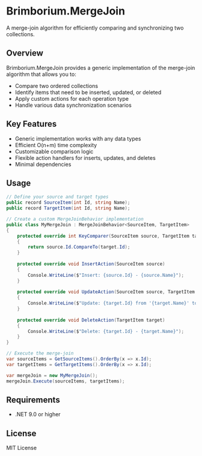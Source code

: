 # Brimborium.MergeJoin

A merge-join algorithm for efficiently comparing and synchronizing two collections.

## Overview

Brimborium.MergeJoin provides a generic implementation of the merge-join algorithm that allows you to:

- Compare two ordered collections
- Identify items that need to be inserted, updated, or deleted
- Apply custom actions for each operation type
- Handle various data synchronization scenarios

## Key Features

- Generic implementation works with any data types
- Efficient O(n+m) time complexity
- Customizable comparison logic
- Flexible action handlers for inserts, updates, and deletes
- Minimal dependencies

## Usage

```csharp
// Define your source and target types
public record SourceItem(int Id, string Name);
public record TargetItem(int Id, string Name);

// Create a custom MergeJoinBehavior implementation
public class MyMergeJoin : MergeJoinBehavior<SourceItem, TargetItem> 
{
    protected override int KeyComparer(SourceItem source, TargetItem target) 
    {
        return source.Id.CompareTo(target.Id);
    }
    
    protected override void InsertAction(SourceItem source) 
    {
        Console.WriteLine($"Insert: {source.Id} - {source.Name}");
    }
    
    protected override void UpdateAction(SourceItem source, TargetItem target) 
    {
        Console.WriteLine($"Update: {target.Id} from '{target.Name}' to '{source.Name}'");
    }
    
    protected override void DeleteAction(TargetItem target) 
    {
        Console.WriteLine($"Delete: {target.Id} - {target.Name}");
    }
}

// Execute the merge-join
var sourceItems = GetSourceItems().OrderBy(x => x.Id);
var targetItems = GetTargetItems().OrderBy(x => x.Id);

var mergeJoin = new MyMergeJoin();
mergeJoin.Execute(sourceItems, targetItems);
```

## Requirements

- .NET 9.0 or higher

## License

MIT License
